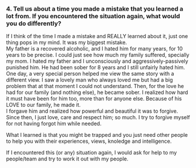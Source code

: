 ### 4. Tell us about a time you made a mistake that you learned a lot from. If you encountered the situation again, what would you do differently?
If I think of the time I made a mistake and REALLY learned about it, just one thing pops in my mind. It was my biggest mistake.  
My father is a recovered alcoholic, and I hated him for many years, for 10 years to be precise. I could just see how much my family suffered, specially my mom. I hated my father and I unconsciously and aggressively-passively punished him. He had been sober for 8 years and I still unfairly hated him.  
One day, a very special person helped me view the same story with a different view. I saw a lovely man who always loved me but had a big problem that at that moment I could not understand. Then, for the love he had for our family (and nothing else), he became sober. I realized how hard it must have been for him too, more than for anyone else. Because of his LOVE to our family, he made it.  
I forgave him and realized how powerful and beautiful it was to forgive. 
Since then, I just love, care and respect him; so much. I try to forgive myself for not having forgot him while needed.   


What I learned is that you might be trapped and you just need other people to help you with their experiences, views, knoledge and intelligence. 


If I encountered this (or any) situation again, I would ask for help to my people/team and try to work it out with my people.
